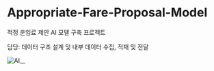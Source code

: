 # Appropriate-Fare-Proposal-Model
적정 운임료 제안 AI 모델 구축 프로젝트

담당: 데이터 구조 설계 및 내부 데이터 수집, 적재 및 전달

![AI__](https://user-images.githubusercontent.com/79372217/117659110-80fb4280-b1d6-11eb-96e0-f37ad65c4020.jpg)
